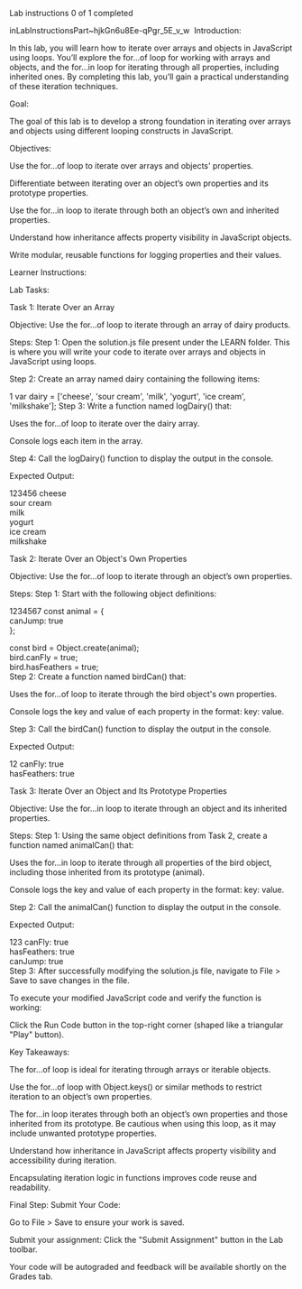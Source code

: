 Lab instructions
0 of 1 completed


inLabInstructionsPart~hjkGn6u8Ee-qPgr_5E_v_w
​
Introduction:

In this lab, you will learn how to iterate over arrays and objects in JavaScript using loops. You’ll explore the for...of loop for working with arrays and objects, and the for...in loop for iterating through all properties, including inherited ones. By completing this lab, you’ll gain a practical understanding of these iteration techniques. 

Goal:

The goal of this lab is to develop a strong foundation in iterating over arrays and objects using different looping constructs in JavaScript.

Objectives: 

Use the for...of loop to iterate over arrays and objects' properties. 

Differentiate between iterating over an object’s own properties and its prototype properties.

Use the for...in loop to iterate through both an object’s own and inherited properties.

Understand how inheritance affects property visibility in JavaScript objects.

Write modular, reusable functions for logging properties and their values.

Learner Instructions: 

Lab Tasks: 

Task 1: Iterate Over an Array

Objective: Use the for...of loop to iterate through an array of dairy products.

Steps:
Step 1: Open the solution.js file present under the LEARN folder. This is where you will write your code to iterate over arrays and objects in JavaScript using loops.

Step 2: Create an array named dairy containing the following items: 

1
var dairy = ['cheese', 'sour cream', 'milk', 'yogurt', 'ice cream', 'milkshake'];
Step 3: Write a function named logDairy() that: 

Uses the for...of loop to iterate over the dairy array.

Console logs each item in the array. 

Step 4: Call the logDairy() function to display the output in the console. 

Expected Output: 

123456
cheese  
sour cream  
milk  
yogurt  
ice cream  
milkshake 

Task 2: Iterate Over an Object's Own Properties  

Objective: Use the for...of loop to iterate through an object’s own properties. 

Steps:
Step 1: Start with the following object definitions: 

1234567
const animal = {  
    canJump: true  
};  

const bird = Object.create(animal);  
bird.canFly = true;  
bird.hasFeathers = true;  
Step 2: Create a function named birdCan() that:

Uses the for...of loop to iterate through the bird object's own properties.

Console logs the key and value of each property in the format: key: value.

Step 3: Call the birdCan() function to display the output in the console.

Expected Output: 

12
canFly: true  
hasFeathers: true  
 

Task 3: Iterate Over an Object and Its Prototype Properties

Objective: Use the for...in loop to iterate through an object and its inherited properties.

Steps:
Step 1: Using the same object definitions from Task 2, create a function named animalCan() that:

Uses the for...in loop to iterate through all properties of the bird object, including those inherited from its prototype (animal).

Console logs the key and value of each property in the format: key: value.

Step 2: Call the animalCan() function to display the output in the console.

Expected Output:

123
canFly: true  
hasFeathers: true  
canJump: true  
Step 3: After successfully modifying the solution.js file, navigate to File > Save to save changes in the file.  

To execute your modified JavaScript code and verify the function is working:

Click the Run Code button in the top-right corner (shaped like a triangular "Play" button).

Key Takeaways:

The for...of loop is ideal for iterating through arrays or iterable objects.

Use the for...of loop with Object.keys() or similar methods to restrict iteration to an object’s own properties.

The for...in loop iterates through both an object’s own properties and those inherited from its prototype. Be cautious when using this loop, as it may include unwanted prototype properties. 

Understand how inheritance in JavaScript affects property visibility and accessibility during iteration.

Encapsulating iteration logic in functions improves code reuse and readability.

Final Step: Submit Your Code:

Go to File > Save to ensure your work is saved.

Submit your assignment: Click the "Submit Assignment" button in the Lab toolbar.  

Your code will be autograded and feedback will be available shortly on the Grades tab.